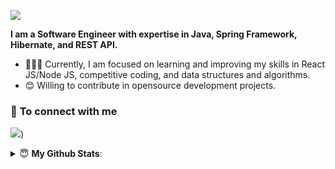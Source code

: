 [<img src="https://awesome-svg.vercel.app/card/card_2?name=Rakesh%20Jain&summary=Software%20Developer&style=nameColor:rgba(80,122,200,1);summaryColor:rgba(255,110,93,100);backgroundColor:rgba(255,200,255,1);" />](https://rakeshjain1111.github.io) 



<strong>I am a Software Engineer with expertise in Java, Spring Framework, Hibernate, and REST API.</strong>

- 👨🏽‍💻 Currently, I am focused on learning and improving my skills in React JS/Node JS, competitive coding, and data structures and algorithms.
- 😊 Willing to contribute in opensource development projects.



### 🤝 <b>To connect with me</b>

<p align = "center">


[<img src="https://img.shields.io/badge/linkedin-%230077B5.svg?&style=for-the-badge&logo=linkedin&logoColor=white" />](https://www.linkedin.com/in/rakesh-jain-22924b2b0/))


</p>

<details>
 <summary> 😇 <b>My Github Stats</b>: </summary>

<br>

<p align = "center">
  <img src = "https://github-readme-stats.vercel.app/api?username=rakeshjain1111&show_icons=true&theme=tokyonight&line_height=27">
  <img src = "https://github-readme-stats.vercel.app/api/top-langs/?username=rakeshjain1111&theme=tokyonight">
</p>
</details>
